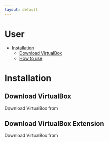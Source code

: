 ```yaml
---
layout: default
---
```


User
====

<div class="container bs-docs-container">
 <div class="row">
   <div class="col-md-3">
     <div class="bs-sidebar hidden-print affix" role="complementary">
       <ul class="nav bs-sidenav">
          <li class="active">
            <a href="#installation" >Installation</a>
            <ul class="nav">
              <li><a href="#downloadvb">Download VirtualBox</a></li> 
              <li><a href="#downloadext">How to use</a></li>
            </ul>  
          </li>
       </ul>
     </div>
   </div>


   <div class="col-md-9" role="main">
     <div class="bs-docs-section">
       <div class="page-header">
          <h1 id="installation"> Installation </h1>
       </div>
       <h2 id="downloadvb"> Download VirtualBox </h2>
       <p> Download VirtualBox from </p>
       <h2 id="downloadext"> Download VirtualBox Extension </h2>
       <p> Download VirtualBox from </p>
     </div>
     
   </div>

 </div>
</div>

